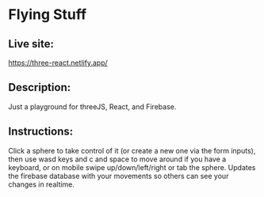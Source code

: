 # Flying Stuff

## Live site:

https://three-react.netlify.app/

## Description:

Just a playground for threeJS, React, and Firebase.  

## Instructions: 

Click a sphere to take control of it (or create a new one via the form inputs), then use wasd keys and c and space to move around if you have a keyboard, or on mobile swipe up/down/left/right or tab the sphere.  Updates the firebase database with your movements so others can see your changes in realtime.
